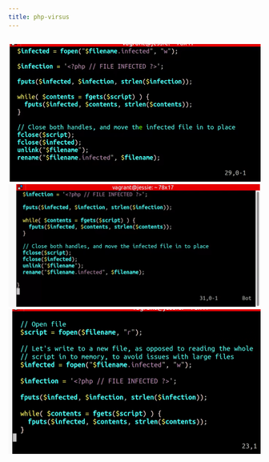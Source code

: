 ```yaml
---
title: php-virsus
---
```


## ![image.png](../assets/pages_php-virsus_1616223381149_0.png) ![image.png](../assets/pages_php-virsus_1616223390231_0.png) ![image.png](../assets/pages_php-virsus_1616223361367_0.png)
